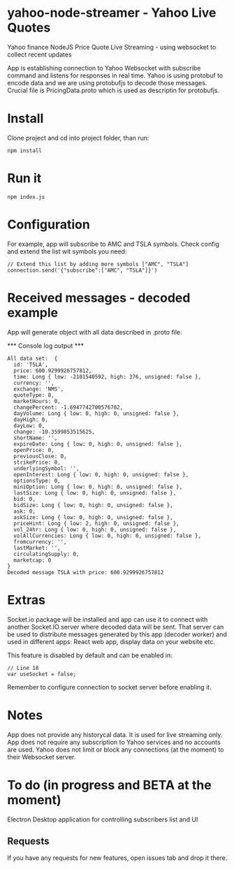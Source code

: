 # yahoo-node-streamer - Yahoo Live Quotes
Yahoo finance NodeJS Price Quote Live Streaming - using websocket to collect recent updates

App is establishing connection to Yahoo Websocket with subscribe command and listens for responses in real time. Yahoo is using protobuf to encode data and we are using protobufjs to decode those messages. Crucial file is PricingData.proto which is used as descriptin for protobufjs. 

# Install

Clone project and cd into project folder, than run:
```
npm install
```

# Run it
```
npm index.js
```

# Configuration

For example, app will subscribe to AMC and TSLA symbols. 
Check config and extend the list wit symbols you need:
```
// Extend this list by adding more symbols ["AMC", "TSLA"]
connection.send('{"subscribe":["AMC", "TSLA"]}')
```

# Received messages - decoded example

App will generate object with all data described in .proto file:


*** Console log output ***
```
All data set:  {
  id: 'TSLA',
  price: 600.9299926757812,
  time: Long { low: -2101540592, high: 376, unsigned: false },
  currency: '',
  exchange: 'NMS',
  quoteType: 8,
  marketHours: 0,
  changePercent: -1.6947742700576782,
  dayVolume: Long { low: 0, high: 0, unsigned: false },
  dayHigh: 0,
  dayLow: 0,
  change: -10.3599853515625,
  shortName: '',
  expireDate: Long { low: 0, high: 0, unsigned: false },
  openPrice: 0,
  previousClose: 0,
  strikePrice: 0,
  underlyingSymbol: '',
  openInterest: Long { low: 0, high: 0, unsigned: false },
  optionsType: 0,
  miniOption: Long { low: 0, high: 0, unsigned: false },
  lastSize: Long { low: 0, high: 0, unsigned: false },
  bid: 0,
  bidSize: Long { low: 0, high: 0, unsigned: false },
  ask: 0,
  askSize: Long { low: 0, high: 0, unsigned: false },
  priceHint: Long { low: 2, high: 0, unsigned: false },
  vol_24hr: Long { low: 0, high: 0, unsigned: false },
  volAllCurrencies: Long { low: 0, high: 0, unsigned: false },
  fromcurrency: '',
  lastMarket: '',
  circulatingSupply: 0,
  marketcap: 0
}
Decoded message TSLA with price: 600.9299926757812

```

# Extras

Socket.io package will be installed and app can use it to connect with another Socket.IO server where decoded data will be sent. 
That server can be used to distribute messages generated by this app (decoder worker) and used in different apps: React web app, display data on your website etc.

This feature is disabled by default and can be enabled in:

```
// Line 18
var useSocket = false;
```

Remember to configure connection to socket server before enabling it. 

# Notes
App does not provide any historycal data. It is used for live streaming only. 
App does not require any subscription to Yahoo services and no accounts are used.
Yahoo does not limit or block any connections (at the moment) to their Websocket server.


# To do (in progress and BETA at the moment)
Electron Desktop application for controlling subscribers list and UI

## Requests
If you have any requests for new features, open issues tab and drop it there.

